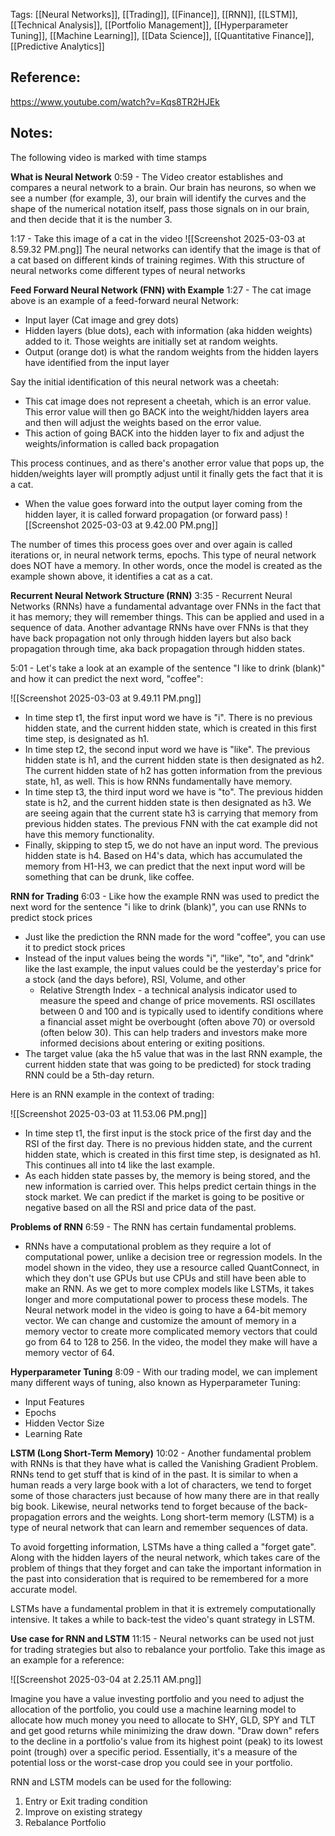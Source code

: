 
Tags: [[Neural Networks]], [[Trading]], [[Finance]], [[RNN]], [[LSTM]], [[Technical Analysis]], [[Portfolio Management]], [[Hyperparameter Tuning]], [[Machine Learning]], [[Data Science]], [[Quantitative Finance]], [[Predictive Analytics]]

## Reference:
https://www.youtube.com/watch?v=Kqs8TR2HJEk


## Notes:

The following video is marked with time stamps

**What is Neural Network**
0:59 - The Video creator establishes and compares a neural network to a brain. Our brain has neurons, so when we see a number (for example, 3), our brain will identify the curves and the shape of the numerical notation itself, pass those signals on in our brain, and then decide that it is the number 3. 

1:17 - Take this image of a cat in the video
![[Screenshot 2025-03-03 at 8.59.32 PM.png]]
The neural networks can identify that the image is that of a cat based on different kinds of training regimes. 
With this structure of neural networks come different types of neural networks


**Feed Forward Neural Network (FNN) with Example**
1:27 - The cat image above is an example of a feed-forward neural Network:
- Input layer (Cat image and grey dots) 
- Hidden layers (blue dots), each with information (aka hidden weights) added to it. Those weights are initially set at random weights.
- Output (orange dot) is what the random weights from the hidden layers have identified from the input layer
  
Say the initial identification of this neural network was a cheetah: 
- This cat image does not represent a cheetah, which is an error value. This error value will then go BACK into the weight/hidden layers area and then will adjust the weights based on the error value.
- This action of going BACK into the hidden layer to fix and adjust the weights/information is called back propagation
  
This process continues, and as there's another error value that pops up, the hidden/weights layer will promptly adjust until it finally gets the fact that it is a cat. 
- When the value goes forward into the output layer coming from the hidden layer, it is called forward propagation (or forward pass)
  ![[Screenshot 2025-03-03 at 9.42.00 PM.png]]

The number of times this process goes over and over again is called iterations or, in neural network terms, epochs. 
This type of neural network does NOT have a memory. In other words, once the model is created as the example shown above, it identifies a cat as a cat. 


**Recurrent Neural Network Structure (RNN)**
3:35 - Recurrent Neural Networks (RNNs) have a fundamental advantage over FNNs in the fact that it has memory; they will remember things. This can be applied and used in a sequence of data. 
Another advantage RNNs have over FNNs is that they have back propagation not only through hidden layers but also back propagation through time, aka back propagation through hidden states. 

5:01 - Let's take a look at an example of the sentence "I like to drink (blank)" and how it can predict the next word, "coffee":

![[Screenshot 2025-03-03 at 9.49.11 PM.png]]

- In time step t1, the first input word we have is "i". There is no previous hidden state, and the current hidden state, which is created in this first time step, is designated as h1.
- In time step t2, the second input word we have is "like". The previous hidden state is h1, and the current hidden state is then designated as h2. The current hidden state of h2 has gotten information from the previous state, h1, as well. This is how RNNs fundamentally have memory. 
- In time step t3, the third input word we have is "to". The previous hidden state is h2, and the current hidden state is then designated as h3. We are seeing again that the current state h3 is carrying that memory from previous hidden states. The previous FNN with the cat example did not have this memory functionality. 
- Finally, skipping to step t5, we do not have an input word. The previous hidden state is h4. Based on H4's data, which has accumulated the memory from H1-H3, we can predict that the next input word will be something that can be drunk, like coffee.


**RNN for Trading**
6:03 - Like how the example RNN was used to predict the next word for the sentence "i like to drink (blank)", you can use RNNs to predict stock prices
- Just like the prediction the RNN made for the word "coffee", you can use it to predict stock prices
- Instead of the input values being the words "i", "like", "to", and "drink" like the last example, the input values could be the yesterday's price for a stock (and the days before), RSI, Volume, and other 
	- Relative Strength Index - a technical analysis indicator used to measure the speed and change of price movements. RSI oscillates between 0 and 100 and is typically used to identify conditions where a financial asset might be overbought (often above 70) or oversold (often below 30). This can help traders and investors make more informed decisions about entering or exiting positions.
- The target value (aka the h5 value that was in the last RNN example, the current hidden state that was going to be predicted) for stock trading RNN could be a 5th-day return. 

Here is an RNN example in the context of trading:

![[Screenshot 2025-03-03 at 11.53.06 PM.png]]

- In time step t1, the first input is the stock price of the first day and the RSI of the first day. There is no previous hidden state, and the current hidden state, which is created in this first time step, is designated as h1. This continues all into t4 like the last example. 
- As each hidden state passes by, the memory is being stored, and the new information is carried over. This helps predict certain things in the stock market. We can predict if the market is going to be positive or negative based on all the RSI and price data of the past. 


**Problems of RNN** 
6:59 - The RNN has certain fundamental problems. 
- RNNs have a computational problem as they require a lot of computational power, unlike a decision tree or regression models. 
In the model shown in the video, they use a resource called QuantConnect, in which they don't use GPUs but use CPUs and still have been able to make an RNN. 
As we get to more complex models like LSTMs, it takes longer and more computational power to process these models. 
The Neural network model in the video is going to have a 64-bit memory vector. We can change and customize the amount of memory in a memory vector to create more complicated memory vectors that could go from 64 to 128 to 256. In the video, the model they make will have a memory vector of 64. 


**Hyperparameter Tuning**
 8:09 - With our trading model, we can implement many different ways of tuning, also known as Hyperparameter Tuning:
 - Input Features
 - Epochs
 - Hidden Vector Size
 - Learning Rate


**LSTM (Long Short-Term Memory)** 
10:02 - Another fundamental problem with RNNs is that they have what is called the Vanishing Gradient Problem. RNNs tend to get stuff that is kind of in the past. It is similar to when a human reads a very large book with a lot of characters, we tend to forget some of those characters just because of how many there are in that really big book. Likewise, neural networks tend to forget because of the back-propagation errors and the weights. Long short-term memory (LSTM) is a type of neural network that can learn and remember sequences of data.

To avoid forgetting information, LSTMs have a thing called a "forget gate". Along with the hidden layers of the neural network, which takes care of the problem of things that they forget and can take the important information in the past into consideration that is required to be remembered for a more accurate model. 

LSTMs have a fundamental problem in that it is extremely computationally intensive. It takes a while to back-test the video's quant strategy in LSTM. 


**Use case for RNN and LSTM** 
11:15 - Neural networks can be used not just for trading strategies but also to rebalance your portfolio. 
Take this image as an example for a reference:

![[Screenshot 2025-03-04 at 2.25.11 AM.png]]

Imagine you have a value investing portfolio and you need to adjust the allocation of the portfolio, you could use a machine learning model to allocate how much money you need to allocate to SHY, GLD, SPY and TLT and get good returns while minimizing the draw down. 
	"Draw down" refers to the decline in a portfolio's value from its highest point (peak) to its lowest point (trough) over a specific period. Essentially, it's a measure of the potential loss or the worst-case drop you could see in your portfolio.

RNN and LSTM models can be used for the following:
1. Entry or Exit trading condition
2. Improve on existing strategy
3. Rebalance Portfolio




 

  
  
  







